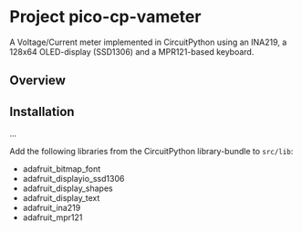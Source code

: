 Project pico-cp-vameter
=======================

A Voltage/Current meter implemented in CircuitPython using an INA219,
a 128x64 OLED-display (SSD1306) and a MPR121-based keyboard.


Overview
--------


Installation
------------

...

Add the following libraries from the CircuitPython library-bundle to
`src/lib`:

  - adafruit_bitmap_font
  - adafruit_displayio_ssd1306
  - adafruit_display_shapes
  - adafruit_display_text
  - adafruit_ina219
  - adafruit_mpr121
